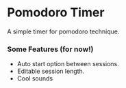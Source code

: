 # Pomodoro Timer

A simple timer for pomodoro technique. 

### Some Features (for now!) 

- Auto start option between sessions.
- Editable session length.
- Cool sounds
